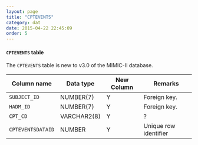 ```yaml
---
layout: page
title: "CPTEVENTS"
category: dat
date: 2015-04-22 22:45:09
order: 5
---
```


#### ```CPTEVENTS``` table

The ```CPTEVENTS``` table is new to v3.0 of the MIMIC-II database.

Column name | Data type | New Column | Remarks
--- | --- | --- | ---
```SUBJECT_ID``` | NUMBER(7)  | Y  | Foreign key.
```HADM_ID``` | NUMBER(7) | Y  | Foreign key.
```CPT_CD``` | VARCHAR2(8)  | Y  | ?
```CPTEVENTSDATAID``` | NUMBER  | Y  | Unique row identifier